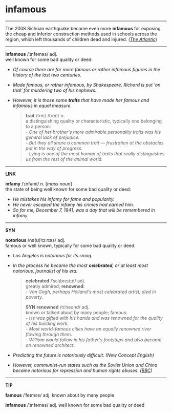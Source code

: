 # infamous  

---

The 2008 Sichuan earthquake became even more **infamous** for exposing the cheap and inferior construction methods used in schools across the region, which left thousands of children dead and injured. ([*The Atlantic*](https://www.theatlantic.com/photo/2018/05/10-years-since-the-devastating-2008-sichuan-earthquake/560066/))

---

**infamous** /ˈɪnfəməs/ adj. <br> well known for some bad quality or deed:

- *Of course there are far more famous or rather infamous figures in the history of the last two centuries.*

- *Made famous, or rather infamous, by Shakespeare, Richard is put ‘on trial’ for murdering two of his nephews.*

- *However, it is those same **traits** that have made her famous and infamous in equal measure.* 

  > **trait** /treɪ/ /treɪt/ n. <br> a distinguishing quality or characteristic, typically one belonging to a person: <br>  - *One of her brother's more admirable personality traits was his general lack of prejudice.* <br>  - *But they all share a common trait — frustration at the obstacles put in the way of progress.* <br>  - *Lying is one of the most human of traits that really distinguishes us from the rest of the animal world.*

---

**LINK** 

**infamy** /ˈɪnfəmi/ n. [*mass noun*] <br> the state of being well known for some bad quality or deed:

- *He mistakes his infamy for fame and popularity.*
- *He never escaped the infamy his crimes had earned him.*
- *So for me, December 7, 1941, was a day that will be remembered in infamy.*

---

**SYN** 

**notorious** /nə(ʊ)ˈtɔːrɪəs/ adj. <br> famous or well known, typically for some bad quality or deed:

- *Los Angeles is notorious for its smog.*

- *In the process he became the most **celebrated**, or at least most notorious, journalist of his era.* 

  > **celebrated** /ˈsɛlɪbreɪtɪd/ adj. <br> greatly admired; **renowned**: <br>  -  *Van Gogh, perhaps Holland's most celebrated artist, died in poverty.* <br>
  >
  > **SYN** **renowned** /rɪˈnaʊnd/ adj. <br> known or talked about by many people; famous: <br>  - *He was gifted with his hands and was renowned for the quality of his building work.* <br>  - *Most world-famous cities have an equally renowned river flowing through them.* <br>  - *William would follow in his father's footsteps and also become an renowned architect.* 

- *Predicting the future is notoriously difficult. (New Concept English)*
- *However, communist-run states such as the Soviet Union and China became notorious for repression and human rights abuses. ([BBC](http://www.bbc.com/news/world-europe-44009621))*

---

**TIP**

**famous** /ˈfeɪməs/ adj. known about by many people

**infamous** /ˈɪnfəməs/ adj. well known for some bad quality or deed
